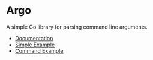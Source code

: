 # Argo

A simple Go library for parsing command line arguments.

* [Documentation](http://www.dmulholl.com/docs/argo/master/)
* [Simple Example](https://github.com/dmulholl/argo/blob/master/examples/simple/main.go)
* [Command Example](https://github.com/dmulholl/argo/blob/master/examples/command/main.go)
